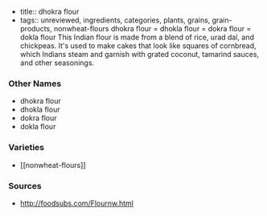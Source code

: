 - title:: dhokra flour
- tags:: unreviewed, ingredients, categories, plants, grains, grain-products, nonwheat-flours
dhokra flour = dhokla flour = dokra flour = dokla flour This Indian flour is made from a blend of rice, urad dal, and chickpeas. It's used to make cakes that look like squares of cornbread, which Indians steam and garnish with grated coconut, tamarind sauces, and other seasonings.

### Other Names

* dhokra flour
* dhokla flour
* dokra flour
* dokla flour

### Varieties

* [[nonwheat-flours]]

### Sources
* http://foodsubs.com/Flournw.html
